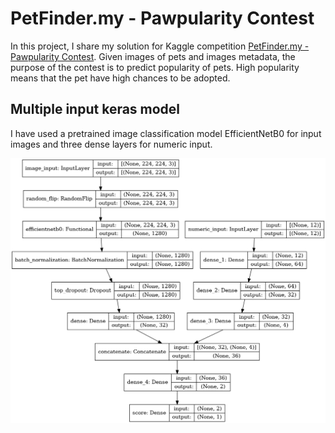 # PetFinder.my - Pawpularity Contest

In this project, I share my solution for Kaggle competition [PetFinder.my - Pawpularity Contest](https://www.kaggle.com/c/petfinder-pawpularity-score).
Given images of pets and images metadata, the purpose of the contest is to predict popularity of pets. High popularity means that the pet have high chances to be adopted.

## Multiple input keras model
I have used a pretrained image classification model EfficientNetB0 for input images and three dense layers for numeric input.

<img src="model.png"/>
